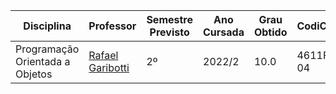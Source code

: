 | Disciplina | Professor | Semestre Previsto | Ano Cursada | Grau Obtido | CodiCred | Carga Horária |
| --- | --- | --- | --- | --- | --- | --- |
| Programação Orientada a Objetos | [Rafael Garibotti](https://github.com/rafaelgaribotti) | 2º | 2022/2 | 10.0 | 4611F-04 | 60 |
